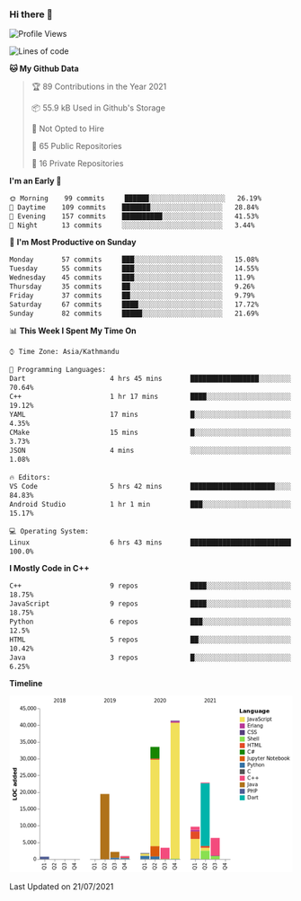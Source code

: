 ### Hi there 👋


<!--START_SECTION:waka-->
![Profile Views](http://img.shields.io/badge/Profile%20Views-1-blue)

![Lines of code](https://img.shields.io/badge/From%20Hello%20World%20I%27ve%20Written-142902%20lines%20of%20code-blue)

**🐱 My Github Data** 

> 🏆 89 Contributions in the Year 2021
 > 
> 📦 55.9 kB Used in Github's Storage 
 > 
> 🚫 Not Opted to Hire
 > 
> 📜 65 Public Repositories 
 > 
> 🔑 16 Private Repositories  
 > 
**I'm an Early 🐤** 

```text
🌞 Morning    99 commits     ██████░░░░░░░░░░░░░░░░░░░   26.19% 
🌆 Daytime    109 commits    ███████░░░░░░░░░░░░░░░░░░   28.84% 
🌃 Evening    157 commits    ██████████░░░░░░░░░░░░░░░   41.53% 
🌙 Night      13 commits     ░░░░░░░░░░░░░░░░░░░░░░░░░   3.44%

```
📅 **I'm Most Productive on Sunday** 

```text
Monday       57 commits     ███░░░░░░░░░░░░░░░░░░░░░░   15.08% 
Tuesday      55 commits     ███░░░░░░░░░░░░░░░░░░░░░░   14.55% 
Wednesday    45 commits     ███░░░░░░░░░░░░░░░░░░░░░░   11.9% 
Thursday     35 commits     ██░░░░░░░░░░░░░░░░░░░░░░░   9.26% 
Friday       37 commits     ██░░░░░░░░░░░░░░░░░░░░░░░   9.79% 
Saturday     67 commits     ████░░░░░░░░░░░░░░░░░░░░░   17.72% 
Sunday       82 commits     █████░░░░░░░░░░░░░░░░░░░░   21.69%

```


📊 **This Week I Spent My Time On** 

```text
⌚︎ Time Zone: Asia/Kathmandu

💬 Programming Languages: 
Dart                     4 hrs 45 mins       █████████████████░░░░░░░░   70.64% 
C++                      1 hr 17 mins        ████░░░░░░░░░░░░░░░░░░░░░   19.12% 
YAML                     17 mins             █░░░░░░░░░░░░░░░░░░░░░░░░   4.35% 
CMake                    15 mins             █░░░░░░░░░░░░░░░░░░░░░░░░   3.73% 
JSON                     4 mins              ░░░░░░░░░░░░░░░░░░░░░░░░░   1.08%

🔥 Editors: 
VS Code                  5 hrs 42 mins       █████████████████████░░░░   84.83% 
Android Studio           1 hr 1 min          ███░░░░░░░░░░░░░░░░░░░░░░   15.17%

💻 Operating System: 
Linux                    6 hrs 43 mins       █████████████████████████   100.0%

```

**I Mostly Code in C++** 

```text
C++                      9 repos             ████░░░░░░░░░░░░░░░░░░░░░   18.75% 
JavaScript               9 repos             ████░░░░░░░░░░░░░░░░░░░░░   18.75% 
Python                   6 repos             ███░░░░░░░░░░░░░░░░░░░░░░   12.5% 
HTML                     5 repos             ██░░░░░░░░░░░░░░░░░░░░░░░   10.42% 
Java                     3 repos             █░░░░░░░░░░░░░░░░░░░░░░░░   6.25%

```


**Timeline**

![Chart not found](https://raw.githubusercontent.com/voidash/voidash/main/charts/bar_graph.png) 


 Last Updated on 21/07/2021
<!--END_SECTION:waka-->


<!--
**voidash/voidash** is a ✨ _special_ ✨ repository because its `README.md` (this file) appears on your GitHub profile.

Here are some ideas to get you started:

- 🔭 I’m currently working on ...
- 🌱 I’m currently learning ...
- 👯 I’m looking to collaborate on ...
- 🤔 I’m looking for help with ...
- 💬 Ask me about ...
- 📫 How to reach me: ...
- 😄 Pronouns: ...
- ⚡ Fun fact: ...
-->
